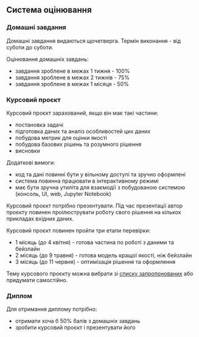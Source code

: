 ## Система оцінювання

### Домашні завдання

Домашні завдання видаються щочетверга. Термін виконання - від суботи до суботи.

Оцінювання домашніх завдань:
- завдання зроблене в межах 1 тижня - 100%
- завдання зроблене в межах 2 тижнів - 75%
- завдання зроблене в межах 1 місяця - 50%

### Курсовий проєкт

Курсовий проєкт зарахований, якщо він має такі частини:
- постановка задачі
- підготовка даних та аналіз особливостей цих даних
- побудова метрик для оцінки якості
- побудова базових рішень та розумного рішення
- висновки

Додаткові вимоги:
- код та дані повинні бути у вільному доступі та зручно оформлені
- система повинна працювати в інтерактивному режимі
- має бути зручна утиліта для взаємодії з побудованою системою (консоль, UI, web, Jupyter Notebook)

Курсовий проєкт потрібно презентувати. Під час презентації автор проєкту повинен проілюструвати роботу свого рішення на кількох прикладах вхідних даних.

Курсовий проєкт повинен пройти три етапи перевірки:
- 1 місяць (до 4 квітня) - готова частина по роботі з даними та бейзлайн
- 2 місяць (до 9 травня) - готова модель кращої якості, ніж бейзлайн
- 3 місяць (до 11 червня) - оптимізація рішення та оформлення

Тему курсового проєкту можна вибрати зі [списку запропонованих](course-project.md) або придумати самостійно.

### Диплом

Для отримання диплому потрібно:
- отримати хоча б 50% балів з домашніх завдань
- зробити курсовий проєкт і презентувати його
